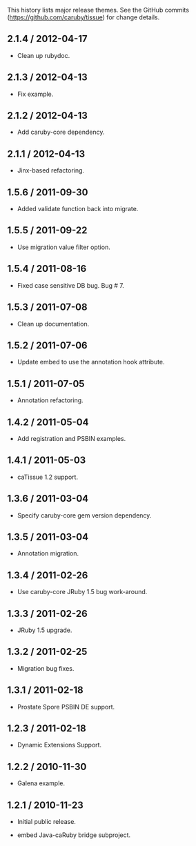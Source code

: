 This history lists major release themes. See the GitHub commits (https://github.com/caruby/tissue)
for change details.

2.1.4 / 2012-04-17
------------------
* Clean up rubydoc.

2.1.3 / 2012-04-13
------------------
* Fix example.

2.1.2 / 2012-04-13
------------------
* Add caruby-core dependency.

2.1.1 / 2012-04-13
------------------
* Jinx-based refactoring.

1.5.6 / 2011-09-30
------------------
* Added validate function back into migrate.

1.5.5 / 2011-09-22
------------------
* Use migration value filter option.

1.5.4 / 2011-08-16
------------------
* Fixed case sensitive DB bug. Bug # 7.

1.5.3 / 2011-07-08
------------------
* Clean up documentation.

1.5.2 / 2011-07-06
------------------
* Update embed to use the annotation hook attribute.

1.5.1 / 2011-07-05
------------------
* Annotation refactoring.

1.4.2 / 2011-05-04
------------------
* Add registration and PSBIN examples.

1.4.1 / 2011-05-03
------------------
* caTissue 1.2 support.

1.3.6 / 2011-03-04
------------------
* Specify caruby-core gem version dependency.

1.3.5 / 2011-03-04
------------------
* Annotation migration.

1.3.4 / 2011-02-26
------------------
* Use caruby-core JRuby 1.5 bug work-around.

1.3.3 / 2011-02-26
------------------
* JRuby 1.5 upgrade.

1.3.2 / 2011-02-25
------------------
* Migration bug fixes.

1.3.1 / 2011-02-18
------------------
* Prostate Spore PSBIN DE support.

1.2.3 / 2011-02-18
------------------
* Dynamic Extensions Support.

1.2.2 / 2010-11-30
------------------
* Galena example.

1.2.1 / 2010-11-23
------------------
* Initial public release.

* embed Java-caRuby bridge subproject.

